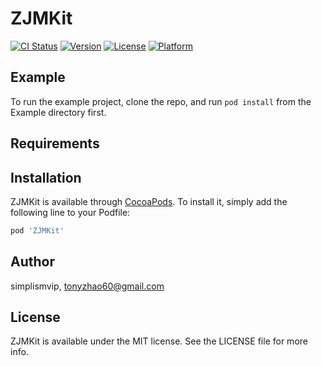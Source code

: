 # ZJMKit

[![CI Status](https://img.shields.io/travis/simplismvip/ZJMKit.svg?style=flat)](https://travis-ci.org/simplismvip/ZJMKit)
[![Version](https://img.shields.io/cocoapods/v/ZJMKit.svg?style=flat)](https://cocoapods.org/pods/ZJMKit)
[![License](https://img.shields.io/cocoapods/l/ZJMKit.svg?style=flat)](https://cocoapods.org/pods/ZJMKit)
[![Platform](https://img.shields.io/cocoapods/p/ZJMKit.svg?style=flat)](https://cocoapods.org/pods/ZJMKit)

## Example

To run the example project, clone the repo, and run `pod install` from the Example directory first.

## Requirements

## Installation

ZJMKit is available through [CocoaPods](https://cocoapods.org). To install
it, simply add the following line to your Podfile:

```ruby
pod 'ZJMKit'
```

## Author

simplismvip, tonyzhao60@gmail.com

## License

ZJMKit is available under the MIT license. See the LICENSE file for more info.
